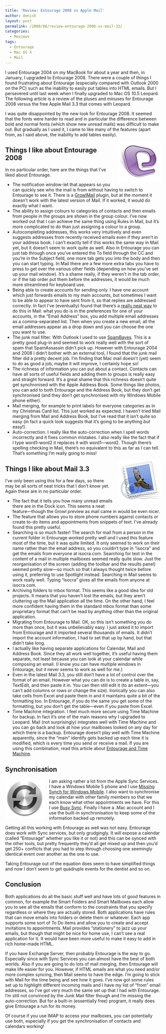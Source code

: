 ```yaml
---
title: 'Review: Entourage 2008 vs Apple Mail'
author: denish
layout: post
permalink: /2008/06/review-entourage-2008-vs-mail-33/
categories:
  - Reviews
tags:
  - Entourage
  - Mac OS X
  - Mail
---
```

I used Entourage 2004 on my MacBook for about a year and then, in January, I upgraded to Entourage 2008. There were a couple of things I found frustrating about Entourage (especially compared with Outlook 2000 on the PC) such as the inability to easily put tables into HTML emails. But I persevered until last week when I finally upgraded to Mac OS 10.5 Leopard. The following article is a review of the pluses and minuses for Entourage 2008 versus the free Apple Mail 3.3 that comes with Leopard.<!--more-->

I was quite disappointed by the new look for Entourage 2008. It seemed that the fonts were harder to read and in particular the difference between bold and normal fonts (which show new unread mails) was difficult to make out. But gradually as I used it, I came to like many of the features (apart from, as I said above, the inability to add tables easily).

<img src="/images/entourage.png" alt="Entourage"  style="float: right; padding-left: 1em; padding-bottom: 1em;" />  


## Things I like about Entourage 2008

In no particular order, here are the things that I&#8217;ve liked about Entourage.

  * The notification window-let that appears so you can quickly see who the mail is from without having to switch to Entourage to see it. There is a [GrowlMail][1] plugin, but at the moment it doesn&#8217;t work with the latest version of Mail. If it worked, it would do exactly what I want.
  * The ability to assign colours to categories of contacts and then emails from people in the groups are shown in the group colour. I&#8217;ve now worked out that I can achieve the same thing using Rules in Mail, but it&#8217;s more complicated to do than just assigning a colour to a group.
  * Autocompleting addresses, this works very intuitively and even suggests addresses from recently received emails even if they aren&#8217;t in your address book. I can&#8217;t exactly tell if this works the same way in Mail yet, but it doesn&#8217;t seem to work quite as well. Also in Entourage you can just tab through once you&#8217;ve entered the To field through the CC and you&#8217;re in the Subject field, one more tab gets you into the body and then you can start typing. In Mail there are a few more extra tabs you have to press to get over the various other fields (depending on how you&#8217;ve set up your mail window). It&#8217;s a shame really, if they weren&#8217;t in the tab order, or if the tab order put them before the addresses, it would be much more streamlined for keyboard use.
  * Being able to create accounts for sending only. I have one account which just forwards emails to my main accounts, but sometimes I want to be able to appear to have sent from it, so that replies are addressed correctly. In fact I&#8217;ve (eventually) found that there&#8217;s a [really neat way][2] to do this in Mail: what you do is in the preferences for one of your accounts, in the &#8220;Email Address&#8221; box, you add multiple email addresses as a comma-separated list. Then when you create a new email, all the email addresses appear as a drop down and you can choose the one you want to use.
  * The junk mail filter. With Outlook I used to use [SpamBayes][3]. This is a pretty good plug-in and seemed to work really well with the sort of spam that SpamAssassin didn&#8217;t pick up. However with Entourage 2004 and 2008 I didn&#8217;t bother with an external tool, I found that the junk mail filter did a pretty decent job. I&#8217;m finding that Mac mail doesn&#8217;t (yet) seem to do as good a job, maybe it will improve, I certainly hope so!
  * The richness of information you can put about a contact. Contacts can have all sorts of useful fields and adding them to groups is really easy and straight forward. It&#8217;s a great shame that this richness doesn&#8217;t quite get synchronised with the Apple Address Book. Some things like photos, you can add to both Entourage and the Address Book, but they don&#8217;t get synchronised (and they don&#8217;t get synchronised with my Windows Mobile phone either).
  * Mail merging, for example to print labels for everyone categories as in my Christmas Card list. This just worked as expected. I haven&#8217;t tried Mail merging from Mail and Address Book, but I&#8217;ve read that it isn&#8217;t quite so easy (in fact a quick look suggests that it&#8217;s going to be anything *but* easy!).
  * Auto-correction. I really like the auto-correction when I spell words incorrectly and it fixes common mistakes. I also really like the fact that if I type word1&#8211;word2 it replaces it with word1&mdash;word2. Though there&#8217;s spelling checking in Mail, there&#8217;s no equivalent to this as far as I can tell. That&#8217;s something I&#8217;m really going to miss!

<img src="/images/mail.png" alt="Mail"  style="float: right; padding-left: 1em; padding-bottom: 1em;" />

## Things I like about Mail 3.3

I&#8217;ve only been using this for a few days, so there may be all sorts of neat tricks that I don&#8217;t know yet. Again these are in no particular order.

  * The fact that it tells you how many unread emails there are in the Dock icon. This seems a neat feature&mdash;though the Growl preview as mail came in would be even nicer.
  * The feature that allows you to store phone numbers against contacts or create to-do items and appointments from snippets of text. I&#8217;ve already found this pretty useful.
  * Searching is so much faster! The search for mail from a person in the current folder in Entourage worked pretty well and I used this feature most of the time, but it was quite limited. It only seemed to work on their name rather than the email address, so you couldn&#8217;t type in &#8220;isocra&#8221; and get the emails from everyone at isocra.com. Searching for text in the content of a mail in multiple mailboxes seemed really quite slow. Just the reorganisation of the screen (adding the toolbar and the results panel) seemed pretty slow&mdash;so much so that I always thought twice before using it, preferring to use Spotlight instead. Searching in Mail seems to work really well. Typing &#8220;isocra&#8221; gives all the emails from anyone at isocra.com.
  * Archiving folders to mbox format. This seems like a good idea for old projects. It means that you haven&#8217;t lost the emails, but they aren&#8217;t cluttering up the Mail application all the time. On the other hand, I feel more confident having them in the standard mbox format than some proprietary format that can&#8217;t be read by anything other than the original application.
  * Migrating from Entourage to Mail. OK, so this isn&#8217;t something you do more than once, but it was unbelievably easy. I just asked it to import from Entourage and it imported several thousands of emails. It didn&#8217;t import the account information, I had to set that up by hand, but that didn&#8217;t take long.
  * I actually like having separate applications for Calendar, Mail and Address Book. Since they all work well together, it&#8217;s useful having them separate, not least because you can look at your calendar while composing an email. (I know you can have multiple windows in Entourage, but it never seems to work as well for me.)
  * Even in the latest Mail 3.3, you still don&#8217;t have a lot of control over the format of an email. However what you can do is to create a table in, say, TextEdit, and then paste it in. You can then still edit it (to an extent&mdash;you can&#8217;t add columns or rows or change the size). Ironically you can also take cells from Excel and paste them in and it maintains quite a bit of the formatting too. In Entourage, if you do the same you get some of the formatting, but you don&#8217;t get the table&mdash;even if you paste from Excel.
  * Time Machine integration. I feel much more secure using Time Machine for backup. In fact it&#8217;s one of the main reasons why I upgraded to Leopard. Mail (not surprisingly) integrates well with Time Machine and you can go back and look at how your mailboxes looked on any day for which there is a backup. Entourage doesn&#8217;t play well with Time Machine apparently, since the &#8220;main&#8221; identify gets backed up each time it is modified, which is every time you send or receive a mail. If you are using this combination, read this article about [Entourage and Time Machine][4].

## Synchronisation

<img src="/images/sync.png" alt="iSync"  style="float: left; padding-right: 1em; padding-bottom: 1em;" />

I am asking rather a lot from the Apple Sync Services. I have a Windows Mobile 5 phone and I use [Missing Synch for Windows Mobile][5]. I also want to synchronise my calendar with other family members so that we each know what other appointments we have. For this I use [Busy Sync][6]. Finally I have a .Mac account and I use the built-in synchronisation to keep some of the information backed up remotely.

Getting all this working with Entourage as well was not easy. Entourage does work with Sync services, but only grudgingly. It will expose a calendar (called &#8220;Entourage&#8221; whether you like it or not) and this can be synced with the other tools, but pretty frequently they&#8217;d all get mixed up and then you&#8217;d get 250+ conflicts that you had to step through choosing one seemingly identical event over another as the one to use.

Taking Entourage out of the equation does seem to have simplified things and now I don&#8217;t seem to get quadruple events for the dentist and so on.

## Conclusion 

Both applications do all the basic stuff well and have lots of good features in common, for example the Smart Folders and Smart Mailboxes each allow you to see all the emails that conform to the constraints that you specify regardless or where they are actually stored. Both applications have rules that can move emails into folders or delete them or whatever. Each app supports some sort of To Do items and allow you to create and accept invitations to appointments. Mail provides &#8220;stationery&#8221; to jazz up your emails, but though that might be nice for home use, I can&#8217;t see a real application for it. It would have been more useful to make it easy to add in rich home-made HTML. 

If you have Exchange Server, then probably Entourage is the way to go. Especially since with Sync Services you can almost have the best of both worlds. Also if you are going to do lots of mail merging, then Entourage will make life easier for you. However, if HTML emails are what you need and/or more complex syncing, then Mail seems to have the edge. I&#8217;m going to stick with Mail for the time being and see how it goes. I&#8217;ve now got some rules set up to highlight different incoming mails and I have my list of &#8220;from&#8221; email addresses, so I&#8217;ve got very much the same set up that I had with Entourage. I&#8217;m still not convinced by the Junk Mail filter though and I&#8217;m missing the auto-correction. But for a built-in (essentially free) program, it really does give Entourage a run for its money. 

Of course if you use IMAP to access your mailboxes, you can potentially use both, especially if you get the synchronisation of contacts and calendars working!

 [1]: http://growl.info/documentation/growlmail.php
 [2]: http://discussions.apple.com/thread.jspa?messageID=5724060
 [3]: http://spambayes.sourceforge.net/
 [4]: http://blog.entourage.mvps.org/2008/01/entourage_and_time_machine.html
 [5]: www.markspace.com
 [6]: http://www.busymac.com/
